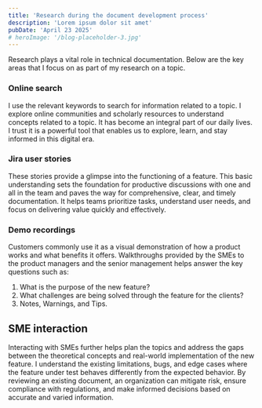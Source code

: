 ```yaml
---
title: 'Research during the document development process'
description: 'Lorem ipsum dolor sit amet'
pubDate: 'April 23 2025'
# heroImage: '/blog-placeholder-3.jpg'
---
```


<p>Research plays a vital role in technical documentation. Below are the key areas that I focus on as part of my research on a topic.<p>

<h3>Online search</h3>
<p>I use the relevant keywords to search for information related to a topic. I explore online communities and scholarly resources to understand concepts related to a topic. It has become an integral part of our daily lives. I trust it is a powerful tool that enables us to explore, learn, and stay informed in this digital era.</p>
<h3>Jira user stories</h3>
<p>These stories provide a glimpse into the functioning of a feature. This basic understanding sets the foundation for productive discussions with one and all in the team and paves the way for comprehensive, clear, and timely documentation.
It helps teams prioritize tasks, understand user needs, and focus on delivering value quickly and effectively.</p>
<h3>Demo recordings</h3>
<p>Customers commonly use it as a visual demonstration of how a product works and what benefits it offers.
Walkthroughs provided by the SMEs to the product managers and the senior management helps answer the key questions such as:</p>
<ol>
<li>What is the purpose of the new feature?</li>
<li>What challenges are being solved through the feature for the clients?</li>
<li>Notes, Warnings, and Tips.</li>
</ol>
<h2>SME interaction</h2>
<p>Interacting with SMEs further helps plan the topics and address the gaps between the theoretical concepts and real-world implementation of the new feature. I understand the existing limitations, bugs, and edge cases where the feature under test behaves differently from the expected behavior. By reviewing an existing document, an organization can mitigate risk, ensure compliance with regulations, and make informed decisions based on accurate and varied information.</p>